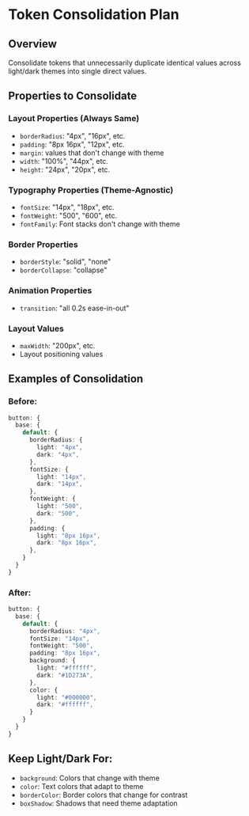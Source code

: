 # Token Consolidation Plan

## Overview
Consolidate tokens that unnecessarily duplicate identical values across light/dark themes into single direct values.

## Properties to Consolidate

### Layout Properties (Always Same)
- `borderRadius`: "4px", "16px", etc.
- `padding`: "8px 16px", "12px", etc.
- `margin`: values that don't change with theme
- `width`: "100%", "44px", etc.
- `height`: "24px", "20px", etc.

### Typography Properties (Theme-Agnostic)
- `fontSize`: "14px", "18px", etc.
- `fontWeight`: "500", "600", etc.
- `fontFamily`: Font stacks don't change with theme

### Border Properties
- `borderStyle`: "solid", "none"
- `borderCollapse`: "collapse"

### Animation Properties
- `transition`: "all 0.2s ease-in-out"

### Layout Values
- `maxWidth`: "200px", etc.
- Layout positioning values

## Examples of Consolidation

### Before:
```typescript
button: {
  base: {
    default: {
      borderRadius: {
        light: "4px",
        dark: "4px",
      },
      fontSize: {
        light: "14px",
        dark: "14px",
      },
      fontWeight: {
        light: "500",
        dark: "500",
      },
      padding: {
        light: "8px 16px",
        dark: "8px 16px",
      },
    }
  }
}
```

### After:
```typescript
button: {
  base: {
    default: {
      borderRadius: "4px",
      fontSize: "14px",
      fontWeight: "500",
      padding: "8px 16px",
      background: {
        light: "#ffffff",
        dark: "#1D273A",
      },
      color: {
        light: "#000000",
        dark: "#ffffff",
      }
    }
  }
}
```

## Keep Light/Dark For:
- `background`: Colors that change with theme
- `color`: Text colors that adapt to theme
- `borderColor`: Border colors that change for contrast
- `boxShadow`: Shadows that need theme adaptation